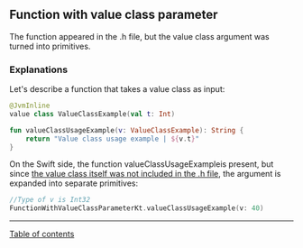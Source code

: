 ## Function with value class parameter

The function appeared in the .h file, but the value class argument was turned into primitives.

### Explanations

Let's describe a function that takes a value class as input:

```kotlin
@JvmInline
value class ValueClassExample(val t: Int)

fun valueClassUsageExample(v: ValueClassExample): String {
    return "Value class usage example | ${v.t}"
}
```

On the Swift side, the function valueClassUsageExampleis present, but since [the value class itself was not included in the .h file](/docs/classes/InlineClass.md), the argument is expanded into separate primitives:

```swift
//Type of v is Int32
FunctionWithValueClassParameterKt.valueClassUsageExample(v: 40)
```

---
[Table of contents](/README.md)